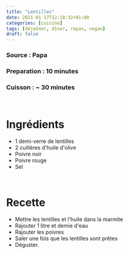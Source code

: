 ```yaml
---
title: "Lentilles"
date: 2021-01-17T12:18:32+01:00
categories: [cuisine]
tags: [déjeûner, dîner, repas, vegan]
draft: false
---
```

### Source : Papa
### Preparation : 10 minutes
### Cuisson : ~ 30 minutes

&nbsp;

# Ingrédients
- 1 demi-verre de lentilles
- 2 cuillères d'huile d'olive
- Poivre noir
- Poivre rouge
- Sel



&nbsp;

# Recette
- Mettre les lentilles et l'huile dans la marmite
- Rajouter 1 litre et demie d'eau
- Rajouter les poivres
- Saler une fois que les lentilles sont prêtes
- Déguster.